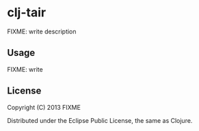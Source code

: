 # clj-tair

FIXME: write description

## Usage

FIXME: write

## License

Copyright (C) 2013 FIXME

Distributed under the Eclipse Public License, the same as Clojure.

